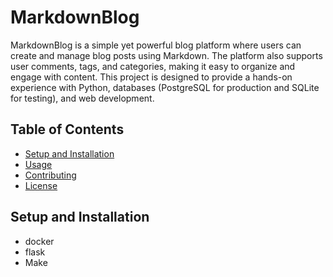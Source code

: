 # MarkdownBlog

MarkdownBlog is a simple yet powerful blog platform where users can create and manage blog posts using Markdown. The platform also supports user comments, tags, and categories, making it easy to organize and engage with content. This project is designed to provide a hands-on experience with Python, databases (PostgreSQL for production and SQLite for testing), and web development.

## Table of Contents

- [Setup and Installation](#setup-and-installation)
- [Usage](#usage)
- [Contributing](#contributing)
- [License](#license)


## Setup and Installation
- docker
- flask
- Make
